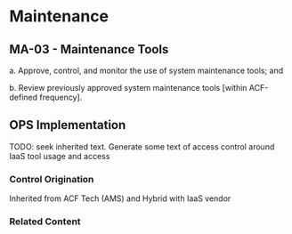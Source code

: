 # Maintenance
## MA-03 - Maintenance Tools

a. Approve, control, and monitor the use of system maintenance tools; and

b. Review previously approved system maintenance tools [within ACF-defined frequency].

## OPS Implementation

TODO: seek inherited text. Generate some text of access control around IaaS tool usage and access

### Control Origination

Inherited from ACF Tech (AMS) and Hybrid with IaaS vendor

### Related Content
